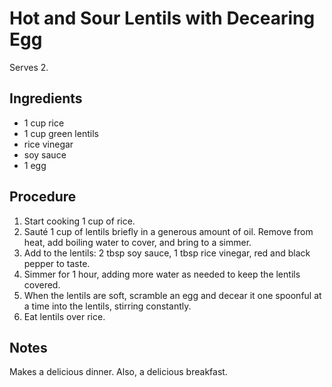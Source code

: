 # Hot and Sour Lentils with Decearing Egg

Serves 2.

## Ingredients

- 1 cup rice
- 1 cup green lentils
- rice vinegar
- soy sauce
- 1 egg

## Procedure

1. Start cooking 1 cup of rice.
2. Sauté 1 cup of lentils briefly in a generous amount of
   oil. Remove from heat, add boiling water to cover, and
   bring to a simmer.
3. Add to the lentils: 2 tbsp soy sauce, 1 tbsp rice
   vinegar, red and black pepper to taste.
4. Simmer for 1 hour, adding more water as needed to keep
   the lentils covered.
5. When the lentils are soft, scramble an egg and decear it
   one spoonful at a time into the lentils, stirring
   constantly.
6. Eat lentils over rice.

## Notes

Makes a delicious dinner. Also, a delicious breakfast.
